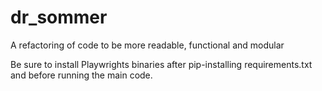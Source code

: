 # dr_sommer
A refactoring of code to be more readable, functional and modular

Be sure to install Playwrights binaries after pip-installing requirements.txt and before running the main code.
